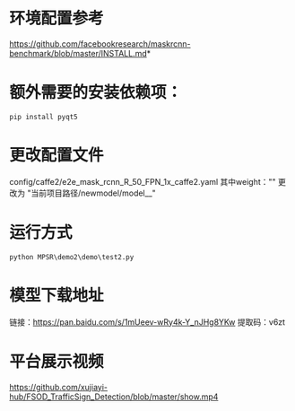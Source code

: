 # 环境配置参考
https://github.com/facebookresearch/maskrcnn-benchmark/blob/master/INSTALL.md*
# 额外需要的安装依赖项：
```
pip install pyqt5
```
# 更改配置文件
config/caffe2/e2e_mask_rcnn_R_50_FPN_1x_caffe2.yaml
其中weight：""   更改为 "当前项目路径/newmodel/model__"

# 运行方式
```
python MPSR\demo2\demo\test2.py
```
# 模型下载地址
链接：https://pan.baidu.com/s/1mUeev-wRy4k-Y_nJHg8YKw 
提取码：v6zt 

# 平台展示视频
https://github.com/xujiayi-hub/FSOD_TrafficSign_Detection/blob/master/show.mp4
